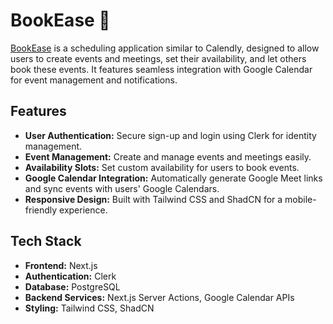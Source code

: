 # BookEase 📅

[BookEase](https://snegicodes-bookease.vercel.app/) is a scheduling application similar to Calendly, designed to allow users to create events and meetings, set their availability, and let others book these events. It features seamless integration with Google Calendar for event management and notifications.

## Features

- **User Authentication:** Secure sign-up and login using Clerk for identity management.
- **Event Management:** Create and manage events and meetings easily.
- **Availability Slots:** Set custom availability for users to book events.
- **Google Calendar Integration:** Automatically generate Google Meet links and sync events with users' Google Calendars.
- **Responsive Design:** Built with Tailwind CSS and ShadCN for a mobile-friendly experience.

## Tech Stack

- **Frontend:** Next.js
- **Authentication:** Clerk
- **Database:** PostgreSQL
- **Backend Services:** Next.js Server Actions, Google Calendar APIs
- **Styling:** Tailwind CSS, ShadCN
